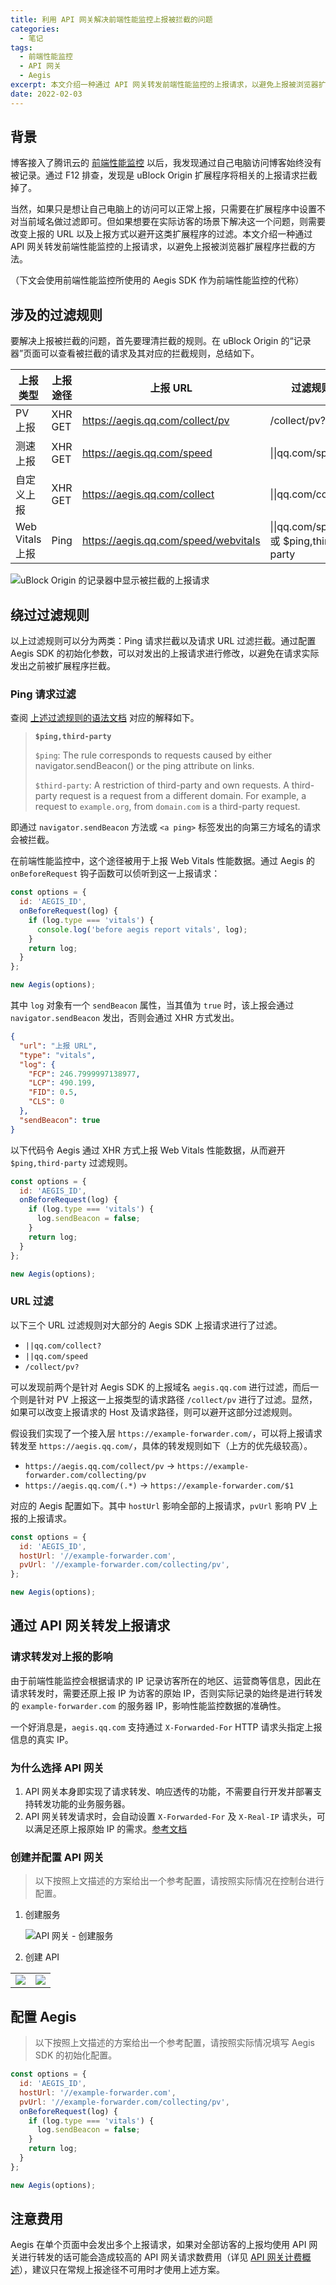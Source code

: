 ```yaml
---
title: 利用 API 网关解决前端性能监控上报被拦截的问题
categories:
  - 笔记
tags:
  - 前端性能监控
  - API 网关
  - Aegis
excerpt: 本文介绍一种通过 API 网关转发前端性能监控的上报请求，以避免上报被浏览器扩展程序拦截的方法。
date: 2022-02-03
---
```


## 背景

博客接入了腾讯云的 [前端性能监控](https://cloud.tencent.com/product/rum) 以后，我发现通过自己电脑访问博客始终没有被记录。通过 F12 排查，发现是 uBlock Origin 扩展程序将相关的上报请求拦截掉了。

当然，如果只是想让自己电脑上的访问可以正常上报，只需要在扩展程序中设置不对当前域名做过滤即可。但如果想要在实际访客的场景下解决这一个问题，则需要改变上报的 URL 以及上报方式以避开这类扩展程序的过滤。本文介绍一种通过 API 网关转发前端性能监控的上报请求，以避免上报被浏览器扩展程序拦截的方法。

（下文会使用前端性能监控所使用的 Aegis SDK 作为前端性能监控的代称）

## 涉及的过滤规则

要解决上报被拦截的问题，首先要理清拦截的规则。在 uBlock Origin 的“记录器”页面可以查看被拦截的请求及其对应的拦截规则，总结如下。

| 上报类型        | 上报途径 | 上报 URL                             | 过滤规则                              |
| --------------- | -------- | ------------------------------------ | ------------------------------------- |
| PV 上报         | XHR GET  | https://aegis.qq.com/collect/pv      | /collect/pv?                          |
| 测速上报        | XHR GET  | https://aegis.qq.com/speed           | \|\|qq.com/speed                      |
| 自定义上报      | XHR GET  | https://aegis.qq.com/collect         | \|\|qq.com/collect?                   |
| Web Vitals 上报 | Ping     | https://aegis.qq.com/speed/webvitals | \|\|qq.com/speed 或 $ping,third-party |

![uBlock Origin 的记录器中显示被拦截的上报请求](https://imkero-static-1255707222.file.myqcloud.com/posts/aegis-report-proxy/ublock-origin-recorder.png)

## 绕过过滤规则

以上过滤规则可以分为两类：Ping 请求拦截以及请求 URL 过滤拦截。通过配置 Aegis SDK 的初始化参数，可以对发出的上报请求进行修改，以避免在请求实际发出之前被扩展程序拦截。

### Ping 请求过滤

查阅 [上述过滤规则的语法文档](https://kb.adguard.com/en/general/how-to-create-your-own-ad-filters#ping-modifier) 对应的解释如下。

> **`$ping,third-party`**
>
> `$ping`: The rule corresponds to requests caused by either navigator.sendBeacon() or the ping attribute on links.
>
> `$third-party`: A restriction of third-party and own requests. A third-party request is a request from a different domain. For example, a request to `example.org`, from `domain.com` is a third-party request.

即通过 `navigator.sendBeacon` 方法或 `<a ping>` 标签发出的向第三方域名的请求会被拦截。

在前端性能监控中，这个途径被用于上报 Web Vitals 性能数据。通过 Aegis 的 `onBeforeRequest` 钩子函数可以侦听到这一上报请求：

```js
const options = {
  id: 'AEGIS_ID',
  onBeforeRequest(log) {
    if (log.type === 'vitals') {
      console.log('before aegis report vitals', log);
    }
    return log;
  }
};

new Aegis(options);
```

其中 `log` 对象有一个 `sendBeacon` 属性，当其值为 `true` 时，该上报会通过 `navigator.sendBeacon` 发出，否则会通过 XHR 方式发出。

```json
{
  "url": "上报 URL",
  "type": "vitals",
  "log": {
    "FCP": 246.7999997138977,
    "LCP": 490.199,
    "FID": 0.5,
    "CLS": 0
  },
  "sendBeacon": true
}
```

以下代码令 Aegis 通过 XHR 方式上报 Web Vitals 性能数据，从而避开 `$ping,third-party` 过滤规则。

```js
const options = {
  id: 'AEGIS_ID',
  onBeforeRequest(log) {
    if (log.type === 'vitals') {
      log.sendBeacon = false;
    }
    return log;
  }
};

new Aegis(options);
```

### URL 过滤

以下三个 URL 过滤规则对大部分的 Aegis SDK 上报请求进行了过滤。

- `||qq.com/collect?`
- `||qq.com/speed`
- `/collect/pv?`

可以发现前两个是针对 Aegis SDK 的上报域名 `aegis.qq.com` 进行过滤，而后一个则是针对 PV 上报这一上报类型的请求路径 `/collect/pv` 进行了过滤。显然，如果可以改变上报请求的 Host 及请求路径，则可以避开这部分过滤规则。

假设我们实现了一个接入层 `https://example-forwarder.com/`，可以将上报请求转发至 `https://aegis.qq.com/`，具体的转发规则如下（上方的优先级较高）。

- `https://aegis.qq.com/collect/pv` -> `https://example-forwarder.com/collecting/pv`
- `https://aegis.qq.com/(.*)` -> `https://example-forwarder.com/$1`

对应的 Aegis 配置如下。其中 `hostUrl` 影响全部的上报请求，`pvUrl` 影响 PV 上报的上报请求。

```js
const options = {
  id: 'AEGIS_ID',
  hostUrl: '//example-forwarder.com',
  pvUrl: '//example-forwarder.com/collecting/pv',
};

new Aegis(options);
```

## 通过 API 网关转发上报请求

### 请求转发对上报的影响

由于前端性能监控会根据请求的 IP 记录访客所在的地区、运营商等信息，因此在请求转发时，需要还原上报 IP 为访客的原始 IP，否则实际记录的始终是进行转发的 `example-forwarder.com` 的服务器 IP，影响性能监控数据的准确性。

一个好消息是，`aegis.qq.com` 支持通过 `X-Forwarded-For` HTTP 请求头指定上报信息的真实 IP。

### 为什么选择 API 网关

1. API 网关本身即实现了请求转发、响应透传的功能，不需要自行开发并部署支持转发功能的业务服务器。
2. API 网关转发请求时，会自动设置 `X-Forwarded-For` 及 `X-Real-IP` 请求头，可以满足还原上报原始 IP 的需求。[参考文档](https://cloud.tencent.com/document/product/628/50421#.E5.90.8E.E7.AB.AF.E5.AF.B9.E6.8E.A5.E5.85.AC.E7.BD.91-url.2Fip-.E5.92.8C.E5.AF.B9.E6.8E.A5-vpc-.E5.86.85.E8.B5.84.E6.BA.90.E7.9A.84.E7.BB.93.E6.9E.84.E4.BD.93) 

### 创建并配置 API 网关

> 以下按照上文描述的方案给出一个参考配置，请按照实际情况在控制台进行配置。

1. 创建服务

   ![API 网关 - 创建服务](https://imkero-static-1255707222.file.myqcloud.com/posts/aegis-report-proxy/api-gateway-create-service.png)

2. 创建 API

  <table>
    <tr>
      <td><img src="https://imkero-static-1255707222.file.myqcloud.com/posts/aegis-report-proxy/api-gateway-api-1.png"></td>
      <td><img src="https://imkero-static-1255707222.file.myqcloud.com/posts/aegis-report-proxy/api-gateway-api-2.png"></td>
    </tr>
  </table>


## 配置 Aegis

> 以下按照上文描述的方案给出一个参考配置，请按照实际情况填写 Aegis SDK 的初始化配置。

```js
const options = {
  id: 'AEGIS_ID',
  hostUrl: '//example-forwarder.com',
  pvUrl: '//example-forwarder.com/collecting/pv',
  onBeforeRequest(log) {
    if (log.type === 'vitals') {
      log.sendBeacon = false;
    }
    return log;
  }
};

new Aegis(options);
```

## 注意费用

Aegis 在单个页面中会发出多个上报请求，如果对全部访客的上报均使用 API 网关进行转发的话可能会造成较高的 API 网关请求数费用（详见 [API 网关计费概述](https://cloud.tencent.com/document/product/628/48792)），建议只在常规上报途径不可用时才使用上述方案。

